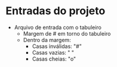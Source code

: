# Entradas do projeto
* Arquivo de entrada com o tabuleiro
  * Margem de # em torno do tabuleiro
  * Dentro da margem:
    * Casas inválidas: "#"
    * Casas vazias: " "
    * Casas cheias: "o"
